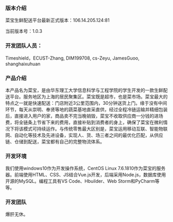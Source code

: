 ### 版本介绍
菜宝生鲜配送平台最新正式版本：106.14.205.124:81

当前版本号：1.0.3

### 开发团队人员：
Timeshield，ECUST-Zhang, DIM199708, cs-Zeyu, JamesGuoo, shanghaixuhuan

### 产品介绍
本产品名为菜宝，是由华东理工大学信息科学与工程学院的学生开发的一款生鲜配送平台。服务地区为上海的居民聚集区。菜宝既是超市，也是菜市场。菜宝最大的特点之一就是快速配送：门店附近3公里范围内，30分钟送货上门。缘于没有中间环节，每天从崇明、奉贤等地的蔬菜基地直采直供，经过全程冷链运输并精细包装后，直接进入用户的家，商品卖不完当晚销毁，菜宝不收取供应商一分钱的进场费，将全链条上节省下来的费用，直接补贴到消费者的身上，确保了菜宝在微利情况下将该模式可持续运作。与传统零售最大区别是，菜宝运用移动互联、智能物联网、自动化等技术及先进设备，实现人、货、场三者之间的最优化匹配，从供应链、仓储到配送，菜宝都有自己的完整物流体系。

### 开发环境
我们使用windows10作为开发操作系统，CentOS Linux 7.6.1810作为菜宝的服务器。前端使用HTML、CSS、JS结合Vue.js开发，后端采用Node.js，数据库使用开源的MySQL。编程工具有VS Code、Hbuilder、Web Storm和PyCharm等等。

### 开发团队
爆肝无休。

